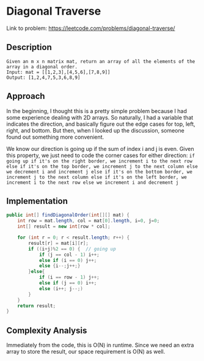 # Diagonal Traverse

Link to problem: https://leetcode.com/problems/diagonal-traverse/

## Description
```
Given an m x n matrix mat, return an array of all the elements of the array in a diagonal order.
Input: mat = [[1,2,3],[4,5,6],[7,8,9]]
Output: [1,2,4,7,5,3,6,8,9]
```

## Approach

In the beginning, I thought this is a pretty simple problem because I had some experience dealing with 2D arrays. So naturally, I had a variable that indicates the direction, and basically figure out the edge cases for top, left, right, and bottom. But then, when I looked up the discussion, someone found out something more convenient.

We know our direction is going up if the sum of index i and j is even. Given this property, we just need to code the corner cases for either direction:
    ```
    if going up
        if it's on the right border, we increment i to the next row
        else if it's on the top border, we increment j to the next column
        else we decrement i and increment j
    else
        if it's on the bottom border, we increment j to the next column
        else if it's on the left border, we increment i to the next row
        else we increment i and decrement j
    ```

## Implementation
```java
public int[] findDiagonalOrder(int[][] mat) {
    int row = mat.length, col = mat[0].length, i=0, j=0;
    int[] result = new int[row * col];

    for (int r = 0; r < result.length; r++) {
        result[r] = mat[i][r];
        if ((i+j)%2 == 0) {  // going up
            if (j == col - 1) i++;
            else if (i == 0) j++;
            else {i--;j++;}
        }else{
            if (i == row - 1) j++;
            else if (j == 0) i++;
            else (i++; j--;)
        }
    }
    return result;
}
```

## Complexity Analysis

Immediately from the code, this is O(N) in runtime. Since we need an extra array to store the result, our space requirement is O(N) as well.